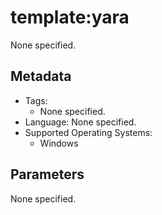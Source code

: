 <!-- region Generated -->
# template:yara

None specified.

## Metadata

- Tags:
  - None specified.
- Language: None specified.
- Supported Operating Systems:
  - Windows

## Parameters

None specified.
<!-- endregion -->
